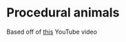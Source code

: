 # Procedural animals
Based off of [this](https://www.youtube.com/watch?v=qlfh_rv6khY) YouTube video
